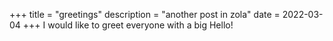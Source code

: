 +++
title = "greetings"
description = "another post in zola"
date = 2022-03-04
+++
I would like to greet everyone with a big Hello!
